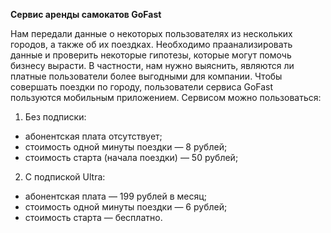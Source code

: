 **Сервис аренды самокатов GoFast**


Нам передали данные о некоторых пользователях из нескольких городов, а также об их поездках. Необходимо праанализировать данные и проверить некоторые гипотезы, которые могут помочь бизнесу вырасти. В частности, нам нужно выяснить, являются ли платные пользователи более выгодными для компании. Чтобы совершать поездки по городу, пользователи сервиса GoFast пользуются мобильным приложением. Сервисом можно пользоваться:

1) Без подписки:
- абонентская плата отсутствует;
- стоимость одной минуты поездки — 8 рублей;
- стоимость старта (начала поездки) — 50 рублей;

2) С подпиской Ultra:
- абонентская плата — 199 рублей в месяц;
- стоимость одной минуты поездки — 6 рублей;
- стоимость старта — бесплатно.
